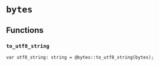# `bytes`

## Functions

### `to_utf8_string`

```ink
var utf8_string: string = @bytes::to_utf8_string(bytes);
```
